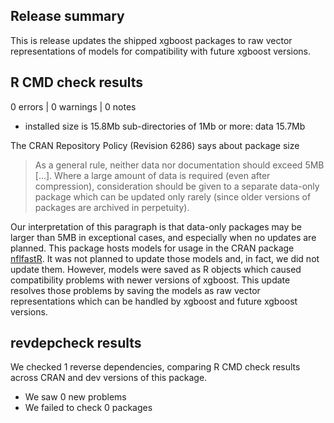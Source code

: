 ## Release summary

This is release updates the shipped xgboost packages to raw vector representations of models for compatibility with future xgboost versions.

## R CMD check results

0 errors | 0 warnings | 0 notes

* installed size is 15.8Mb
    sub-directories of 1Mb or more:
      data  15.7Mb

The CRAN Repository Policy (Revision 6286) says about package size

> As a general rule, neither data nor documentation should exceed 5MB [...].
Where a large amount of data is required (even after compression), consideration 
should be given to a separate data-only package which can be updated only rarely 
(since older versions of packages are archived in perpetuity). 

Our interpretation of this paragraph is that data-only packages may be larger 
than 5MB in exceptional cases, and especially when no updates are planned.
This package hosts models for usage in the CRAN package 
[nflfastR](https://cran.r-project.org/package=nflfastR). It was not planned to
update those models and, in fact, we did not update them. However, models were
saved as R objects which caused compatibility problems with newer versions of
xgboost. This update resolves those problems by saving the models as raw vector
representations which can be handled by xgboost and future xgboost versions.

## revdepcheck results

We checked 1 reverse dependencies, comparing R CMD check results across CRAN and dev versions of this package.

 * We saw 0 new problems
 * We failed to check 0 packages
